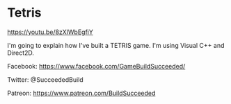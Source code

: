 # Tetris

https://youtu.be/8zXlWbEgfiY

I'm going to explain how I've built a TETRIS game.
I'm using Visual C++ and Direct2D.

Facebook: https://www.facebook.com/GameBuildSucceeded/

Twitter: @SucceededBuild

Patreon: https://www.patreon.com/BuildSucceeded
